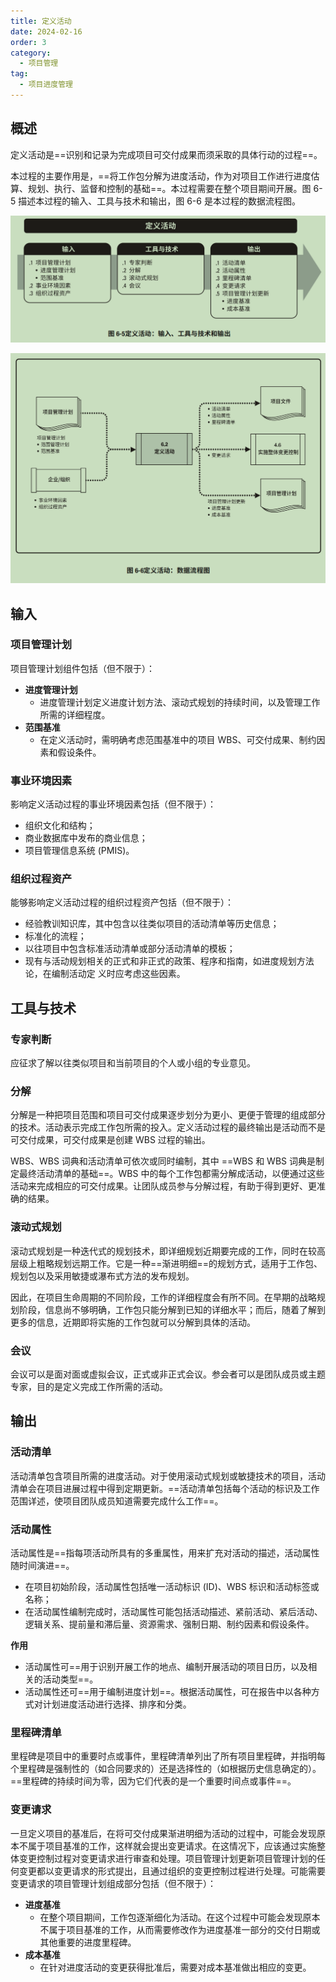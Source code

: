 ```yaml
---
title: 定义活动
date: 2024-02-16
order: 3
category:
  - 项目管理
tag:
  - 项目进度管理
---
```


## 概述

定义活动是==识别和记录为完成项目可交付成果而须采取的具体行动的过程==。

本过程的主要作用是，==将工作包分解为进度活动，作为对项目工作进行进度估算、规划、执行、监督和控制的基础==。本过程需要在整个项目期间开展。图 6-5 描述本过程的输入、工具与技术和输出，图 6-6 是本过程的数据流程图。

![image-20240216101934441](https://raw.githubusercontent.com/GodX-18/picBed/main/image-20240216101934441.png)

![image-20240216101941750](https://raw.githubusercontent.com/GodX-18/picBed/main/image-20240216101941750.png)

## 输入

### 项目管理计划

项目管理计划组件包括（但不限于）：

* **进度管理计划**
  * 进度管理计划定义进度计划方法、滚动式规划的持续时间，以及管理工作所需的详细程度。
* **范围基准**
  * 在定义活动时，需明确考虑范围基准中的项目 WBS、可交付成果、制约因素和假设条件。

### 事业环境因素

影响定义活动过程的事业环境因素包括（但不限于）：

* 组织文化和结构；
* 商业数据库中发布的商业信息；
* 项目管理信息系统 (PMIS)。

### 组织过程资产

能够影响定义活动过程的组织过程资产包括（但不限于）：

* 经验教训知识库，其中包含以往类似项目的活动清单等历史信息；
* 标准化的流程；
* 以往项目中包含标准活动清单或部分活动清单的模板；
* 现有与活动规划相关的正式和非正式的政策、程序和指南，如进度规划方法论，在编制活动定 义时应考虑这些因素。

## 工具与技术

### 专家判断

应征求了解以往类似项目和当前项目的个人或小组的专业意见。

### 分解

分解是一种把项目范围和项目可交付成果逐步划分为更小、更便于管理的组成部分的技术。活动表示完成工作包所需的投入。定义活动过程的最终输出是活动而不是可交付成果，可交付成果是创建 WBS 过程的输出。

WBS、WBS 词典和活动清单可依次或同时编制，其中 ==WBS 和 WBS 词典是制定最终活动清单的基础==。WBS 中的每个工作包都需分解成活动，以便通过这些活动来完成相应的可交付成果。让团队成员参与分解过程，有助于得到更好、更准确的结果。

### 滚动式规划

滚动式规划是一种迭代式的规划技术，即详细规划近期要完成的工作，同时在较高层级上粗略规划远期工作。它是一种==渐进明细==的规划方式，适用于工作包、规划包以及采用敏捷或瀑布式方法的发布规划。

因此，在项目生命周期的不同阶段，工作的详细程度会有所不同。在早期的战略规划阶段，信息尚不够明确，工作包只能分解到已知的详细水平；而后，随着了解到更多的信息，近期即将实施的工作包就可以分解到具体的活动。

### 会议

会议可以是面对面或虚拟会议，正式或非正式会议。参会者可以是团队成员或主题专家，目的是定义完成工作所需的活动。

## 输出

### 活动清单

活动清单包含项目所需的进度活动。对于使用滚动式规划或敏捷技术的项目，活动清单会在项目进展过程中得到定期更新。==活动清单包括每个活动的标识及工作范围详述，使项目团队成员知道需要完成什么工作==。

### 活动属性

活动属性是==指每项活动所具有的多重属性，用来扩充对活动的描述，活动属性随时间演进==。

* 在项目初始阶段，活动属性包括唯一活动标识 (ID)、WBS 标识和活动标签或名称；
* 在活动属性编制完成时，活动属性可能包括活动描述、紧前活动、紧后活动、逻辑关系、提前量和滞后量、资源需求、强制日期、制约因素和假设条件。

**作用**

* 活动属性可==用于识别开展工作的地点、编制开展活动的项目日历，以及相关的活动类型==。
* 活动属性还可==用于编制进度计划==。根据活动属性，可在报告中以各种方式对计划进度活动进行选择、排序和分类。

### 里程碑清单

里程碑是项目中的重要时点或事件，里程碑清单列出了所有项目里程碑，并指明每个里程碑是强制性的（如合同要求的）还是选择性的（如根据历史信息确定的）。==里程碑的持续时间为零，因为它们代表的是一个重要时间点或事件==。

### 变更请求

一旦定义项目的基准后，在将可交付成果渐进明细为活动的过程中，可能会发现原本不属于项目基准的工作，这样就会提出变更请求。在这情况下，应该通过实施整体变更控制过程对变更请求进行审查和处理。项目管理计划更新项目管理计划的任何变更都以变更请求的形式提出，且通过组织的变更控制过程进行处理。可能需要变更请求的项目管理计划组成部分包括（但不限于）：

* **进度基准**
  * 在整个项目期间，工作包逐渐细化为活动。在这个过程中可能会发现原本不属于项目基准的工作，从而需要修改作为进度基准一部分的交付日期或其他重要的进度里程碑。
* **成本基准**
  * 在针对进度活动的变更获得批准后，需要对成本基准做出相应的变更。

